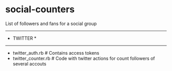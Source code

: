 social-counters
===============

List of followers and fans for a social group

***************
*   TWITTER   *
***************
 - twitter_auth.rb      # Contains access tokens
 - twitter_counter.rb   # Code with twitter actions for count followers of several accouts
